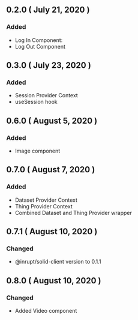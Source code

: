 ## 0.2.0 ( July 21, 2020 )

### Added

- Log In Component:
- Log Out Component

## 0.3.0 ( July 23, 2020 )

### Added

- Session Provider Context
- useSession hook

## 0.6.0 ( August 5, 2020 )

### Added

- Image component

## 0.7.0 ( August 7, 2020 )

### Added

- Dataset Provider Context
- Thing Provider Context
- Combined Dataset and Thing Provider wrapper

## 0.7.1 ( August 10, 2020 )

### Changed

- @inrupt/solid-client version to 0.1.1

## 0.8.0 ( August 10, 2020 )

### Changed

- Added Video component
